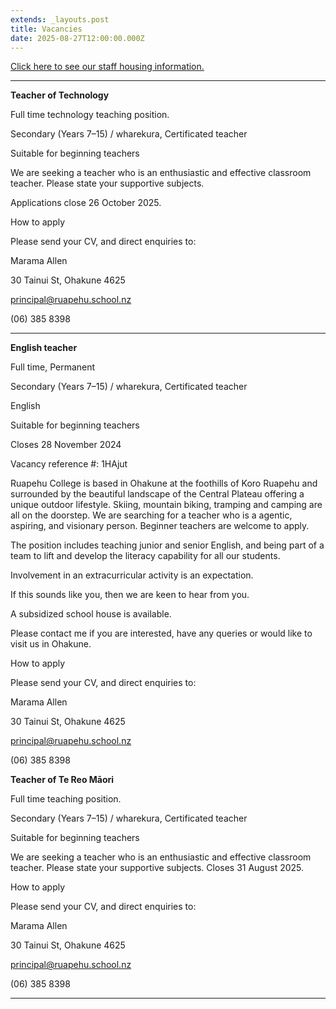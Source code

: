 ```yaml
---
extends: _layouts.post
title: Vacancies
date: 2025-08-27T12:00:00.000Z
---
```

[Click here to see our staff housing information.](https://res.cloudinary.com/ruapehu-college/image/upload/v1659483075/Staff_Housing_1_tesptd.pdf)

- - -

**Teacher of  Technology**

Full time technology teaching position. 

Secondary (Years 7–15) / wharekura, Certificated teacher

Suitable for beginning teachers

We are seeking a teacher who is an enthusiastic and effective classroom teacher. Please state your supportive subjects.

 Applications close 26 October 2025.

How to apply

Please send your CV, and direct enquiries to:

Marama Allen

30 Tainui St, Ohakune 4625

principal@ruapehu.school.nz

(06) 385 8398

- - -

**English teacher**

Full time, Permanent

Secondary (Years 7–15) / wharekura, Certificated teacher

English

  Suitable for beginning teachers

Closes 28 November 2024

Vacancy reference #: 1HAjut

Ruapehu College is based in Ohakune at the foothills of Koro Ruapehu and surrounded by the beautiful landscape of the Central Plateau offering a unique outdoor lifestyle. Skiing, mountain biking, tramping and camping are all on the doorstep.  We are searching for a teacher who is a agentic, aspiring, and visionary person. Beginner teachers are welcome to apply.

The position includes teaching junior and senior English, and being part of a team to lift and develop the literacy capability for all our students. 

Involvement in an extracurricular activity is an expectation.

If this sounds like you, then we are keen to hear from you.

A subsidized school house is available.

Please contact me if you are interested, have any queries or would like to visit us in Ohakune.

How to apply

Please send your CV, and direct enquiries to:

Marama Allen

30 Tainui St, Ohakune 4625

principal@ruapehu.school.nz

(06) 385 8398

**Teacher of Te Reo Māori**

Full time teaching position.

Secondary (Years 7–15) / wharekura, Certificated teacher

Suitable for beginning teachers

We are seeking a teacher who is an enthusiastic and effective classroom teacher. Please state your supportive subjects. Closes 31 August 2025.

How to apply

Please send your CV, and direct enquiries to:

Marama Allen

30 Tainui St, Ohakune 4625

principal@ruapehu.school.nz

(06) 385 8398

- - -
